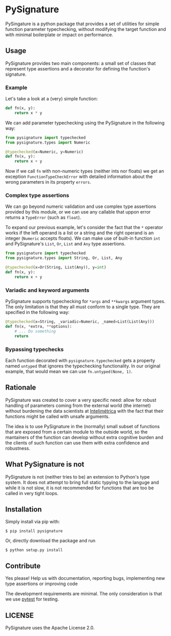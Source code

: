 # PySignature

PySingature is a python package that provides a set of utilities
for simple function parameter typechecking, without modifying
the target function and with minimal boilerplate or impact
on performance.

## Usage

PySignature provides two main components: a small set of
classes that represent type assertions and a decorator for defining
the function's signature.

### Example

Let's take a look at a (very) simple function:

```python
def fn(x, y):
    return x * y
```

We can add parameter typechecking using the PySignature in the
following way:

```python
from pysignature import typechecked
from pysignature.types import Numeric

@typechecked(x=Numeric, y=Numeric)
def fn(x, y):
    return x + y
```

Now if we call `fn` with non-numeric types (neither ints nor floats)
we get an exception `FunctionTypeCheckError` with detailed information
about the wrong parameters in its property `errors`.

### Complex type assertions

We can go beyond numeric validation and use complex type assertions
provided by this module, or we can use any callable that uppon error
returns a `TypeError` (such as `float`).

To expand our previous example, let's consider the fact that the `*`
operator works if the left operand is a list or a string and the right
operand is an integer (`Numeric` accepts floats). We can make use
of built-in function `int` and PySignature's `List`, `Or`, `List` and `Any`
type assertions.

```python
from pysignature import typechecked
from pysignature.types import String, Or, List, Any

@typechecked(x=Or(String, List(Any)), y=int)
def fn(x, y):
    return x + y
```

### Variadic and keyword arguments

PySignature supports typechecking for `*args` and `**kwargs` argument
types. The only limitation is that they all must conform to a single
type. They are specified in the following way:

```python
@typechecked(x=String, _variadic=Numeric, _named=List(List(Any)))
def fn(x, *extra, **options):
    # ... Do something
    return
```

### Bypassing typechecks

Each function decorated with `pysignature.typechecked` gets
a property named `untyped` that ignores the typechecking
functionality. In our original example, that would mean
we can use `fn.untyped(None, 1)`.

## Rationale

PySignature was created to cover a very specific need: allow
for robust handling of parameters coming from the external world
(the internet) without burdening the data scientists at
[Intelimétrica](https://intelimetrica.com/) with the fact
that their functions might be called with unsafe arguments.

The idea is to use PySignature in the (normally) small subset
of functions that are exposed from a certain module to the
outside world, so the mantainers of the function can develop
without extra cognitive burden and the clients of such function
can use them with extra confidence and robustness.

## What PySignature is not

PySignature is not (neither tries to be) an extension to Python's
type system. It does not attempt to bring full static typying
to the languge and while it is not slow, it is not recommended
for functions that are too be called in very tight loops.

## Installation

Simply install via pip with:

```
$ pip install pysignature
```

Or, directly download the package and run

```
$ python setup.py install
```

## Contribute

Yes please! Help us with documentation, reporting bugs,
implementing new type assertions or improving code

The development requirements are minimal. The only consideration
is that we use [pytest](https://github.com/pytest-dev/pytest/)
for testing.

## LICENSE

PySignature uses the Apache License 2.0.
